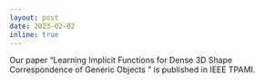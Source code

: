 ```yaml
---
layout: post
date: 2023-02-02
inline: true
---
```

Our paper “Learning Implicit Functions for Dense 3D Shape Correspondence of Generic Objects
” is published in IEEE TPAMI. 
